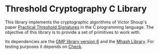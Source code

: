 # Threshold Cryptography C Library

This library implements the cryptographic algorithms of Victor Shoup's paper [Practical Threshold Signatures] in the C programming language. The objective of this library is to provide a set of primitives to work with.

Its dependencies are the [GMP library version 6] and the [Mhash Library]. For testing purposes it depends on [Check].

[Practical Threshold Signatures]:http://www.iacr.org/archive/eurocrypt2000/1807/18070209-new.pdf
[GMP library version 6]:https://gmplib.org/
[Mhash Library]:http://mhash.sourceforge.net/
[Check]:http://check.sourceforge.net/
